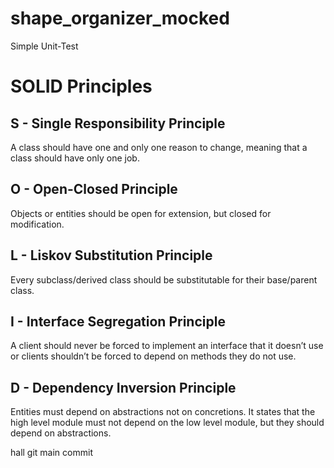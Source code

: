 # shape_organizer_mocked
Simple Unit-Test

SOLID Principles
================
S - Single Responsibility Principle
------------------------------------
A class should have one and only one reason to change, meaning that a class should have only one job.

O - Open-Closed Principle
-------------------------
Objects or entities should be open for extension, but closed for modification.

L - Liskov Substitution Principle
---------------------------------
Every subclass/derived class should be substitutable for their base/parent class.

I - Interface Segregation Principle
-----------------------------------
A client should never be forced to implement an interface that it doesn’t use or clients shouldn’t be forced to depend on methods they do not use.

D - Dependency Inversion Principle
----------------------------------
Entities must depend on abstractions not on concretions. It states that the high level module must not depend on the low level module, but they should depend on abstractions.

hall git main commit